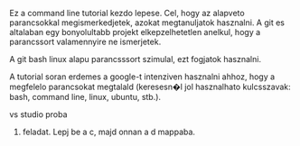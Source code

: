 Ez a command line tutorial kezdo lepese. Cel, hogy az alapveto parancsokkal megismerkedjetek, azokat megtanuljatok hasznalni. A git es altalaban egy bonyolultabb projekt elkepzelhetetlen anelkul, hogy a parancssort valamennyire ne ismerjetek.

A git bash linux alapu parancsssort szimulal, ezt fogjatok hasznalni.

A tutorial soran erdemes a google-t intenziven hasznalni ahhoz, hogy a megfelelo parancsokat megtalald (keresesn�l jol hasznalhato kulcsszavak: bash, command line, linux, ubuntu, stb.).

vs studio proba

1. feladat. Lepj be a c, majd onnan a d mappaba.

